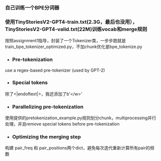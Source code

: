 ### 自己训练一个BPE分词器
### 使用TinyStoriesV2-GPT4-train.txt(2.3G，最后也没用），TinyStoriesV2-GPT4-valid.txt(22M)训练vocab和merge规则
按照assignment1指导，封装了一个Tokenizer类，一步步跑就是train_bpe_tokenizer_optimized.py，不加chunk优化是bpe_tokenize.py
- ### Pre-tokenization
use a regex-based pre-tokenizer (used by GPT-2)
- ### Special tokens
除了<|endoftext|>，我还添加了b'\</w\>'
- ### Parallelizing pre-tokenization
使用提供的pretokenization_example.py规则划分chunk，multiprocessing并行处理，并且remove special tokens before pre-tokenization
- ### Optimizing the merging step
构建 pair_freq 和 pair_positions两个dict，避免每次迭代重新计算所有pair的频数
